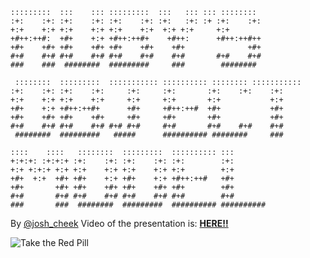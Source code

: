 ```
:::::::::  :::    ::: :::::::::  :::   ::: ::: ::::::::
:+:    :+: :+:    :+: :+:    :+: :+:   :+: :+ :+:    :+:
+:+    +:+ +:+    +:+ +:+    +:+  +:+ +:+     +:+
+#++:++#:  +#+    +:+ +#++:++#+    +#++:      +#++:++#++
+#+    +#+ +#+    +#+ +#+    +#+    +#+              +#+
#+#    #+# #+#    #+# #+#    #+#    #+#       #+#    #+#
###    ###  ########  #########     ###        ########

 ::::::::  :::::::::  ::::::::::: :::::::::: :::::::: :::::::::::
:+:    :+: :+:    :+:     :+:     :+:       :+:    :+:    :+:
+:+    +:+ +:+    +:+     +:+     +:+       +:+           +:+
+#+    +:+ +#++:++#+      +#+     +#++:++#  +#+           +#+
+#+    +#+ +#+    +#+     +#+     +#+       +#+           +#+
#+#    #+# #+#    #+# #+# #+#     #+#       #+#    #+#    #+#
 ########  #########   #####      ########## ########     ###

::::    ::::   ::::::::  :::::::::  :::::::::: :::
+:+:+: :+:+:+ :+:    :+: :+:    :+: :+:        :+:
+:+ +:+:+ +:+ +:+    +:+ +:+    +:+ +:+        +:+
+#+  +:+  +#+ +#+    +:+ +#+    +:+ +#++:++#   +#+
+#+       +#+ +#+    +#+ +#+    +#+ +#+        +#+
#+#       #+# #+#    #+# #+#    #+# #+#        #+#
###       ###  ########  #########  ########## ##########
```

By [@josh_cheek](https://twitter.com/josh_cheek)
Video of the presentation is: **[HERE!!](https://www.youtube.com/watch?v=2c9V0qKVjhI)**

![Take the Red Pill](https://s3.amazonaws.com/josh.cheek/images/scratch/ruby-object-model-matrix.png)
